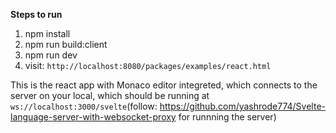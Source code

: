 **Steps to run**
  1. npm install
  2. npm run build:client
  3. npm run dev
  4. visit: `http://localhost:8080/packages/examples/react.html`

This is the react app with Monaco editor integreted, which connects to the server on your local, which should be running at `ws://localhost:3000/svelte`(follow: https://github.com/yashrode774/Svelte-language-server-with-websocket-proxy for runnning the server) 
